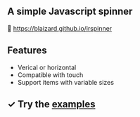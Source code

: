 ## A simple Javascript spinner

&#128279; https://blaizard.github.io/irspinner

## Features

* Verical or horizontal
* Compatible with touch
* Support items with variable sizes

## &#10003; Try the [examples](https://blaizard.github.io/irspinner/)
